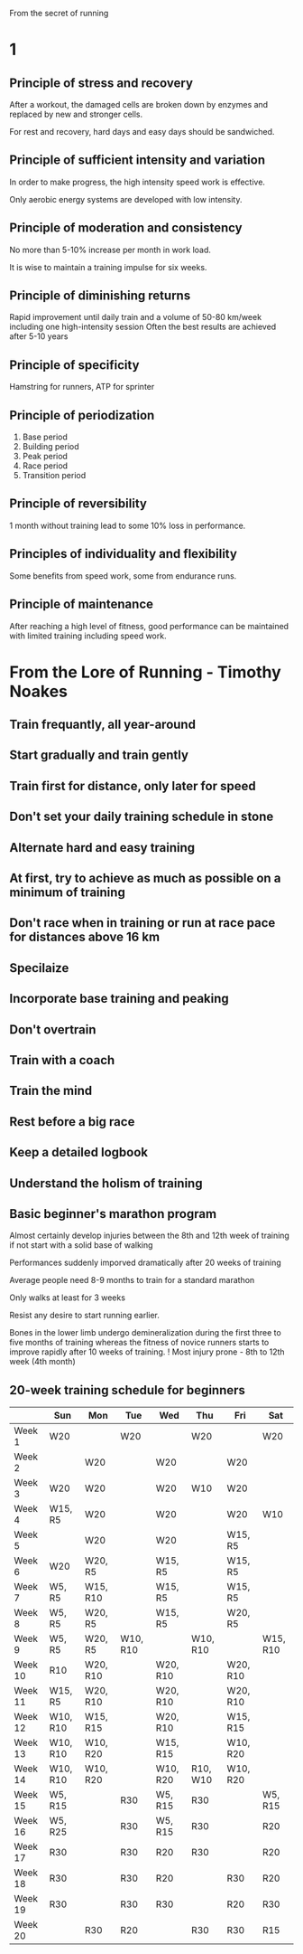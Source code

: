 From the secret of running

# 1
## Principle of stress and recovery
After a workout, the damaged cells are broken down by enzymes and replaced by new and stronger cells.

For rest and recovery, hard days and easy days should be sandwiched.

## Principle of sufficient intensity and variation
In order to make progress, the high intensity speed work is effective.

Only aerobic energy systems are developed with low intensity.

## Principle of moderation and consistency
No more than 5-10% increase per month in work load.

It is wise to maintain a training impulse for six weeks.

## Principle of diminishing returns
Rapid improvement until daily train and a volume of 50-80 km/week including one high-intensity session
Often the best results are achieved after 5-10 years

## Principle of specificity
Hamstring for runners, ATP for sprinter

## Principle of periodization
1. Base period
2. Building period
3. Peak period
4. Race period
5. Transition period

## Principle of reversibility
1 month without training lead to some 10% loss in performance.

## Principles of individuality and flexibility
Some benefits from speed work, some from endurance runs.

## Principle of maintenance
After reaching a high level of fitness, good performance can be maintained with limited training including speed work.


# From the Lore of Running - Timothy Noakes
## Train frequantly, all year-around

## Start gradually and train gently

## Train first for distance, only later for speed

## Don't set your daily training schedule in stone

## Alternate hard and easy training

## At first, try to achieve as much as possible on a minimum of training

## Don't race when in training or run at race pace for distances above 16 km

## Specilaize

## Incorporate base training and peaking

## Don't overtrain

## Train with a coach

## Train the mind

## Rest before a big race

## Keep a detailed logbook

## Understand the holism of training

## Basic beginner's marathon program
Almost certainly develop injuries between the 8th and 12th week of training if not start with a solid base of walking

Performances suddenly imporved dramatically after 20 weeks of training

Average people need 8-9 months to train for a standard marathon

Only walks at least for 3 weeks

Resist any desire to start running earlier.

Bones in the lower limb undergo demineralization during the first three to five months of training whereas the fitness of novice runners starts to improve rapidly after 10 weeks of training.
! Most injury prone - 8th to 12th week (4th month)

## 20-week training schedule for beginners
|        |   Sun   | Mon     | Tue     | Wed     | Thu     | Fri     | Sat     |
|--------|---------|---------|---------|---------|---------|---------|---------|
| Week 1 |    W20  |         | W20     |         | W20     |         | W20     |
| Week 2 |         | W20     |         | W20     |         | W20     |         |
| Week 3 |  W20    | W20     |         | W20     | W10     | W20     |         |
| Week 4 | W15, R5 | W20     |         | W20     |         | W20     | W10     |
| Week 5 |         | W20     |         | W20     |         | W15, R5 |         |
| Week 6 | W20     | W20, R5 |         | W15, R5 |         | W15, R5 |         |
| Week 7 | W5, R5  | W15, R10|         | W15, R5 |         | W15, R5 |         |
| Week 8 | W5, R5  | W20, R5 |         | W15, R5 |         | W20, R5 |         |
| Week 9 | W5, R5  | W20, R5 | W10, R10|         | W10, R10|         | W15, R10|
| Week 10| R10     | W20, R10|         | W20, R10|         | W20, R10|         |
| Week 11| W15, R5 | W20, R10|         | W20, R10|         | W20, R10|         |
| Week 12| W10, R10| W15, R15|         | W20, R10|         | W15, R15|         |
| Week 13| W10, R10| W10, R20|         | W15, R15|         | W10, R20|         |
| Week 14| W10, R10| W10, R20|         | W10, R20| R10, W10| W10, R20|         |
| Week 15| W5, R15 |         | R30     | W5, R15 | R30     |         | W5, R15 |
| Week 16| W5, R25 |         | R30     | W5, R15 | R30     |         | R20     |
| Week 17| R30     |         | R30     | R20     | R30     |         | R20     |
| Week 18| R30     |         | R30     | R20     |         | R30     | R20     |
| Week 19| R30     |         | R30     | R30     |         | R20     | R30     |
| Week 20|         | R30     | R20     |         | R30     | R30     | R15     |
